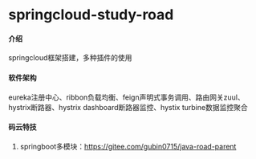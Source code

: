 # springcloud-study-road

#### 介绍
springcloud框架搭建，多种插件的使用

#### 软件架构
eureka注册中心、ribbon负载均衡、feign声明式事务调用、路由网关zuul、hystrix断路器、hystrix dashboard断路器监控、hystix turbine数据监控聚合


#### 码云特技

1. springboot多模块：https://gitee.com/gubin0715/java-road-parent